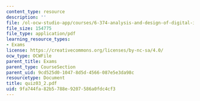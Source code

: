 ```yaml
---
content_type: resource
description: ''
file: /ol-ocw-studio-app/courses/6-374-analysis-and-design-of-digital-integrated-circuits-fall-2003/9fa744fa82b5788e9207586a0fdc4cf3_quiz03_2.pdf
file_size: 154775
file_type: application/pdf
learning_resource_types:
- Exams
license: https://creativecommons.org/licenses/by-nc-sa/4.0/
ocw_type: OCWFile
parent_title: Exams
parent_type: CourseSection
parent_uid: 9cd525d0-1047-8d5d-4566-087e5e3da98c
resourcetype: Document
title: quiz03_2.pdf
uid: 9fa744fa-82b5-788e-9207-586a0fdc4cf3
---
```

